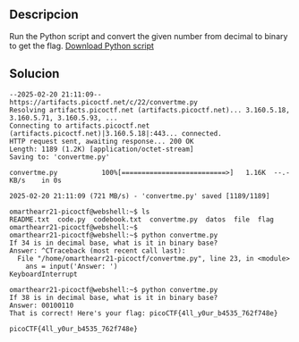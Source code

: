 ## Descripcion
Run the Python script and convert the given number from decimal to binary to get the flag.
[Download Python script](https://artifacts.picoctf.net/c/22/convertme.py)
## Solucion
```
--2025-02-20 21:11:09--  https://artifacts.picoctf.net/c/22/convertme.py
Resolving artifacts.picoctf.net (artifacts.picoctf.net)... 3.160.5.18, 3.160.5.71, 3.160.5.93, ...
Connecting to artifacts.picoctf.net (artifacts.picoctf.net)|3.160.5.18|:443... connected.
HTTP request sent, awaiting response... 200 OK
Length: 1189 (1.2K) [application/octet-stream]
Saving to: 'convertme.py'

convertme.py           100%[==========================>]   1.16K  --.-KB/s    in 0s      

2025-02-20 21:11:09 (721 MB/s) - 'convertme.py' saved [1189/1189]

omarthearr21-picoctf@webshell:~$ ls 
README.txt  code.py  codebook.txt  convertme.py  datos  file  flag
omarthearr21-picoctf@webshell:~$ 
omarthearr21-picoctf@webshell:~$ python convertme.py
If 34 is in decimal base, what is it in binary base?
Answer: ^CTraceback (most recent call last):
  File "/home/omarthearr21-picoctf/convertme.py", line 23, in <module>
    ans = input('Answer: ')
KeyboardInterrupt

omarthearr21-picoctf@webshell:~$ python convertme.py
If 38 is in decimal base, what is it in binary base?
Answer: 00100110
That is correct! Here's your flag: picoCTF{4ll_y0ur_b4535_762f748e}

```
`picoCTF{4ll_y0ur_b4535_762f748e}`